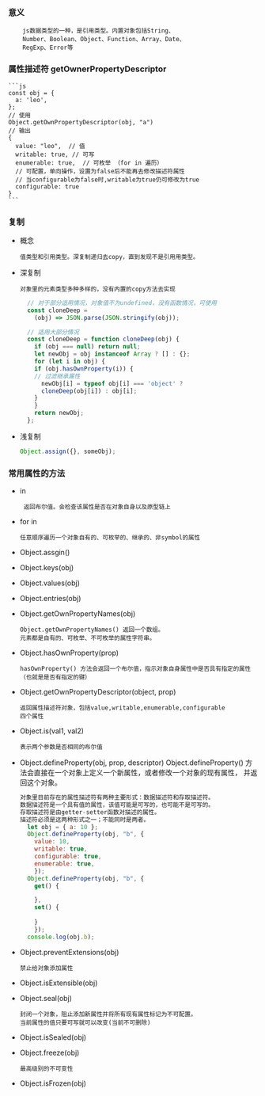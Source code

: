
  ### 意义

        js数据类型的一种，是引用类型。内置对象包括String、
        Number、Boolean、Object、Function、Array、Date、
        RegExp、Error等

  ### 属性描述符 getOwnerPropertyDescriptor

    ```js
    const obj = {
      a: 'leo',
    };
    // 使用
    Object.getOwnPropertyDescriptor(obj, "a")
    // 输出
    { 
      value: "leo",  // 值
      writable: true, // 可写
      enumerable: true,  // 可枚举 （for in 遍历）
      // 可配置，单向操作，设置为false后不能再去修改描述符属性
      // 当configurable为false时,writable为true仍可修改为true
      configurable: true  
    }
    ```


  ### 复制

  - 概念

        值类型和引用类型。深复制递归去copy，直到发现不是引用用类型。

  - 深复制

        对象里的元素类型多种多样的，没有内置的copy方法去实现
    
      ```js
        // 对于部分适用情况，对象值不为undefined，没有函数情况，可使用
        const cloneDeep = 
          (obj) => JSON.parse(JSON.stringify(obj));

        // 适用大部分情况
        const cloneDeep = function cloneDeep(obj) {
          if (obj === null) return null;
          let newObj = obj instanceof Array ? [] : {};
          for (let i in obj) {
          if (obj.hasOwnProperty(i)) {
          // 过滤继承属性
            newObj[i] = typeof obj[i] === 'object' ? 
            cloneDeep(obj[i]) : obj[i];
          }
          }
          return newObj;
        };

      ```

  - 浅复制

      ```js
      Object.assign({}, someObj);
      ```


  ### 常用属性的方法

   - in
   
          返回布尔值。会检查该属性是否在对象自身以及原型链上

  - for in

        任意顺序遍历一个对象自有的、可枚举的、继承的、非symbol的属性
  
  - Object.assgin()

  - Object.keys(obj)

  - Object.values(obj)

  - Object.entries(obj)

  - Object.getOwnPropertyNames(obj)

        Object.getOwnPropertyNames() 返回一个数组。
        元素都是自有的、可枚举、不可枚举的属性字符串。


  - Object.hasOwnProperty(prop)

        hasOwnProperty() 方法会返回一个布尔值，指示对象自身属性中是否具有指定的属性（也就是是否有指定的键）

  - Object.getOwnPropertyDescriptor(object, prop)

        返回属性描述符对象，包括value,writable,enumerable,configurable
        四个属性

  - Object.is(val1, val2)

        表示两个参数是否相同的布尔值

  - Object.defineProperty(obj, prop, descriptor)
  Object.defineProperty() 方法会直接在一个对象上定义一个新属性，或者修改一个对象的现有属性， 并返回这个对象。

    ```js
    对象里目前存在的属性描述符有两种主要形式：数据描述符和存取描述符。
    数据描述符是一个具有值的属性，该值可能是可写的，也可能不是可写的。
    存取描述符是由getter-setter函数对描述的属性。
    描述符必须是这两种形式之一；不能同时是两者。
      let obj = { a: 10 };
      Object.defineProperty(obj, "b", {
        value: 10,
        writable: true,
        configurable: true,
        enumerable: true,
        });
      Object.defineProperty(obj, "b", {
        get() {

        },
        set() {
          
        }
        });
      console.log(obj.b);
    ```
    

        
  - Object.preventExtensions(obj)

        禁止给对象添加属性

  - Object.isExtensible(obj)

  - Object.seal(obj)

        封闭一个对象，阻止添加新属性并将所有现有属性标记为不可配置。
        当前属性的值只要可写就可以改变(当前不可删除)

  - Object.isSealed(obj)


  - Object.freeze(obj)

        最高级别的不可变性
    
  - Object.isFrozen(obj)